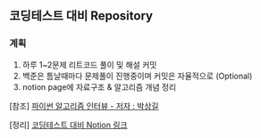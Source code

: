 ## 코딩테스트 대비 Repository

### 계획 
1. 하루 1~2문제 리트코드 풀이 및 해설 커밋
2. 백준은 틈날때마다 문제풀이 진행중이며 커밋은 자율적으로 (Optional)
3. notion page에 자료구조 & 알고리즘 개념 정리


[참조] [파이썬 알고리즘 인터뷰 - 저자 : 박상길](https://product.kyobobook.co.kr/detail/S000001932748)

[정리] [코딩테스트 대비 Notion 링크](https://calm-thorn-5f6.notion.site/517df9bab5d740c9821d4f4b62a72328)
